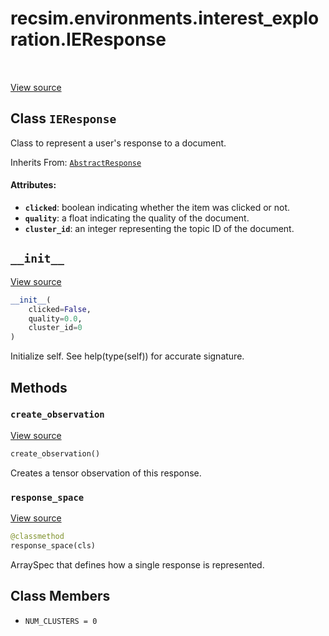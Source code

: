 <div itemscope itemtype="http://developers.google.com/ReferenceObject">
<meta itemprop="name" content="recsim.environments.interest_exploration.IEResponse" />
<meta itemprop="path" content="Stable" />
<meta itemprop="property" content="__init__"/>
<meta itemprop="property" content="create_observation"/>
<meta itemprop="property" content="response_space"/>
<meta itemprop="property" content="NUM_CLUSTERS"/>
</div>

# recsim.environments.interest_exploration.IEResponse

<table class="tfo-notebook-buttons tfo-api" align="left">
</table>

<a target="_blank" href="https://github.com/google-research/recsim/environments/interest_exploration.py">View
source</a>

## Class `IEResponse`

Class to represent a user's response to a document.

Inherits From: [`AbstractResponse`](../../../recsim/user/AbstractResponse.md)

<!-- Placeholder for "Used in" -->

#### Attributes:

*   <b>`clicked`</b>: boolean indicating whether the item was clicked or not.
*   <b>`quality`</b>: a float indicating the quality of the document.
*   <b>`cluster_id`</b>: an integer representing the topic ID of the document.

<h2 id="__init__"><code>__init__</code></h2>

<a target="_blank" href="https://github.com/google-research/recsim/environments/interest_exploration.py">View
source</a>

```python
__init__(
    clicked=False,
    quality=0.0,
    cluster_id=0
)
```

Initialize self. See help(type(self)) for accurate signature.

## Methods

<h3 id="create_observation"><code>create_observation</code></h3>

<a target="_blank" href="https://github.com/google-research/recsim/environments/interest_exploration.py">View
source</a>

```python
create_observation()
```

Creates a tensor observation of this response.

<h3 id="response_space"><code>response_space</code></h3>

<a target="_blank" href="https://github.com/google-research/recsim/environments/interest_exploration.py">View
source</a>

```python
@classmethod
response_space(cls)
```

ArraySpec that defines how a single response is represented.

## Class Members

*   `NUM_CLUSTERS = 0` <a id="NUM_CLUSTERS"></a>
